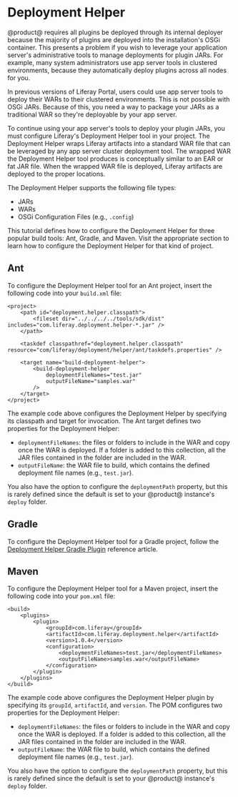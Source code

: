 # Deployment Helper

@product@ requires all plugins be deployed through its internal deployer because
the majority of plugins are deployed into the installation's OSGi container.
This presents a problem if you wish to leverage your application server's
administrative tools to manage deployments for plugin JARs. For example, many
system administrators use app server tools in clustered environments, because
they automatically deploy plugins across all nodes for you.

In previous versions of Liferay Portal, users could use app server tools to
deploy their WARs to their clustered environments. This is not possible with
OSGi JARs. Because of this, you need a way to package your JARs as a traditional
WAR so they're deployable by your app server.

To continue using your app server's tools to deploy your plugin JARs, you must
configure Liferay's Deployment Helper tool in your project. The Deployment
Helper wraps Liferay artifacts into a standard WAR file that can be leveraged by
any app server cluster deployment tool. The wrapped WAR the Deployment Helper
tool produces is conceptually similar to an EAR or fat JAR file. When the
wrapped WAR file is deployed, Liferay artifacts are deployed to the proper
locations. 

The Deployment Helper supports the following file types:

- JARs
- WARs
- OSGi Configuration Files (e.g., `.config`)

This tutorial defines how to configure the Deployment Helper for three popular
build tools: Ant, Gradle, and Maven. Visit the appropriate section to learn how
to configure the Deployment Helper for that kind of project.

## Ant

To configure the Deployment Helper tool for an Ant project, insert the following
code into your `build.xml` file:

    <project>
        <path id="deployment.helper.classpath">
            <fileset dir="../../../../tools/sdk/dist" includes="com.liferay.deployment.helper-*.jar" />
        </path>

        <taskdef classpathref="deployment.helper.classpath" resource="com/liferay/deployment/helper/ant/taskdefs.properties" />

        <target name="build-deployment-helper">
            <build-deployment-helper
                deploymentFileNames="test.jar"
                outputFileName="samples.war"
            />
        </target>
    </project>

The example code above configures the Deployment Helper by specifying its
classpath and target for invocation. The Ant target defines two properties for
the Deployment Helper:

- `deploymentFileNames`: the files or folders to include in the WAR and copy
  once the WAR is deployed. If a folder is added to this collection, all the JAR
  files contained in the folder are included in the WAR.
- `outputFileName`: the WAR file to build, which contains the defined deployment
  file names (e.g., `test.jar`).

You also have the option to configure the `deploymentPath` property, but this is
rarely defined since the default is set to your @product@ instance's `deploy`
folder.

## Gradle

To configure the Deployment Helper tool for a Gradle project, follow the
[Deployment Helper Gradle Plugin](/develop/reference/-/knowledge_base/7-0/deployment-helper-gradle-plugin)
reference article.

## Maven

To configure the Deployment Helper tool for a Maven project, insert the
following code into your `pom.xml` file:

    <build>
        <plugins>
            <plugin>
                <groupId>com.liferay</groupId>
                <artifactId>com.liferay.deployment.helper</artifactId>
                <version>1.0.4</version>
                <configuration>
                    <deploymentFileNames>test.jar</deploymentFileNames>
                    <outputFileName>samples.war</outputFileName>
                </configuration>
            </plugin>
        </plugins>
    </build>

The example code above configures the Deployment Helper plugin by specifying its
`groupId`, `artifactId`, and `version`. The POM configures two properties for
the Deployment Helper:
    
- `deploymentFileNames`: the files or folders to include in the WAR and copy
  once the WAR is deployed. If a folder is added to this collection, all the JAR
  files contained in the folder are included in the WAR.
- `outputFileName`: the WAR file to build, which contains the defined deployment
  file names (e.g., `test.jar`).
    
You also have the option to configure the `deploymentPath` property, but this is
rarely defined since the default is set to your @product@ instance's `deploy`
folder.